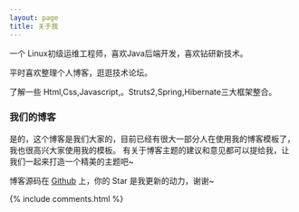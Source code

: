 ```yaml
---
layout: page
title: 关于我 
---
```


一个 Linux初级运维工程师，喜欢Java后端开发，喜欢钻研新技术。
<p>
平时喜欢整理个人博客，逛逛技术论坛。
<p>
了解一些 Html,Css,Javascript,。Struts2,Spring,Hibernate三大框架整合。

<p>

<h3> 我们的博客 </h3>  

<p>

是的，这个博客是我们大家的，目前已经有很大一部分人在使用我的博客模板了，我也很高兴大家使用我的模板。
有关于博客主题的建议和意见都可以提给我，让我们一起来打造一个精美的主题吧~ 

<p> 

博客源码在 <a target="_blank" href='https://github.com/Kingserch/kingserch.github.io/'>Github</a> 上，你的 Star 是我更新的动力，谢谢~

<p> 

<p> 

<p> 


{% include comments.html %}

